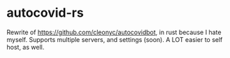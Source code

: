 # autocovid-rs

Rewrite of https://github.com/cleonyc/autocovidbot, in rust because I hate myself. Supports multiple servers, and settings (soon). A LOT easier to self host, as well.